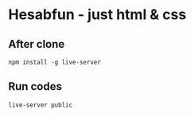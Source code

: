 # Hesabfun - just html & css

## After clone

`npm install -g live-server`

## Run codes

`live-server public`